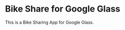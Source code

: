 Bike Share for Google Glass
========================

This is a Bike Sharing App for Google Glass.



